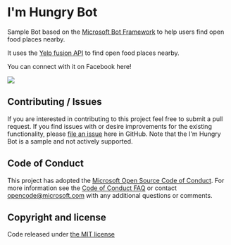 # I'm Hungry Bot
Sample Bot based on the [Microsoft Bot Framework](http://www.botframework.com) to help users find open food places nearby.

It uses the [Yelp fusion API](https://nz.yelp.com/developers/documentation/v3) to find open food places nearby. 

You can connect with it on Facebook here!

<a href="https://www.messenger.com/t/1286363334773217" target="_blank"><img src="https://facebook.botframework.com/Content/MessageUs.png"></a>

## Contributing / Issues

If you are interested in contributing to this project feel free to submit a pull request. If you find issues with or desire improvements for the existing functionality, please [file an issue](https://github.com/nzthiago/ImHungryBot/issues) here in GitHub. Note that the I'm Hungry Bot is a sample and not actively supported.   

## Code of Conduct

This project has adopted the [Microsoft Open Source Code of Conduct](https://opensource.microsoft.com/codeofconduct/).
For more information see the [Code of Conduct FAQ](https://opensource.microsoft.com/codeofconduct/faq/) or
contact [opencode@microsoft.com](mailto:opencode@microsoft.com) with any additional questions or comments.

## Copyright and license

Code released under [the MIT license](https://github.com/nzthiago/ImHungryBot/blob/master/LICENSE)
